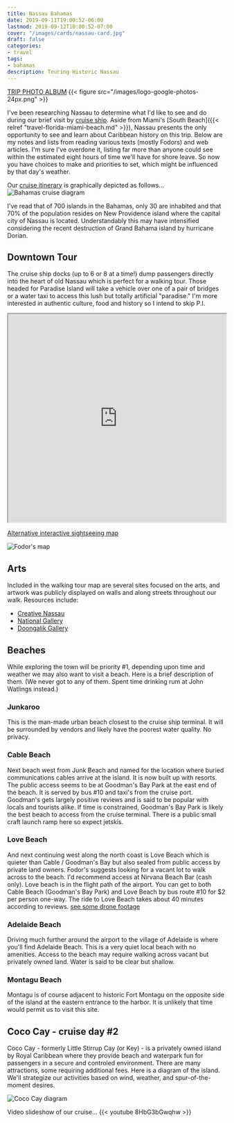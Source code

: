 ```yaml
---
title: Nassau Bahamas
date: 2019-09-11T19:00:52-06:00
lastmod: 2019-09-12T10:00:52-07:00
cover: "/images/cards/nassau-card.jpg"
draft: false
categories:
- travel
tags:
- bahamas
description: Touring Historic Nassau
---
```

[TRIP PHOTO ALBUM](https://photos.app.goo.gl/KQ7uCGTq57kpoN4Y7) {{< figure src="/images/logo-google-photos-24px.png" >}}

I've been researching Nassau to determine what I'd like to see and do during our brief visit by [cruise ship](https://secure.viewer.zmags.com/publication/ac63c8f9#/ac63c8f9/7). Aside from Miami's [South Beach]({{< relref "travel-florida-miami-beach.md" >}}), Nassau presents the only opportunity to see and learn about Caribbean history on this trip. Below are my notes and lists from reading various texts (mostly Fodors) and web articles. I'm sure I've overdone it, listing far more than anyone could see within the estimated eight hours of time we'll have for shore leave. So now you have choices to make and priorities to set, which might be influenced by that day's weather.

Our [cruise itinerary](/pdfs/travel/MK-miami-cruise-brochure.pdf) is graphically depicted as follows...
![Bahamas cruise diagram](/images/travel/nassau-bahamas/bahamas-cruise-diagram-itin.jpg)

I've read that of 700 islands in the Bahamas, only 30 are inhabited and that 70% of the population resides on New Providence island where the capital city of Nassau is located. Understandably this may have intensified considering the recent destruction of Grand Bahama island by hurricane Dorian. 


## Downtown Tour
The cruise ship docks (up to 6 or 8 at a time!) dump passengers directly into the heart of old Nassau which is perfect for a walking tour. Those headed for Paradise Island will take a vehicle over one of a pair of bridges or a water taxi to access this lush but totally artificial "paradise." I'm more interested in authentic culture, food and history so I intend to skip P.I. 

<iframe src="https://www.google.com/maps/d/embed?mid=1teWPGTFtQDuRnUogOGRpLJyfZPczLH7k" width="100%" height="480"></iframe>

[Alternative interactive sightseeing map](https://howisjames.github.io/maps/nassau/)

![Fodor's map](/images/travel/nassau-bahamas/Nassau-Bahamas-map-Fodors.jpg)

## Arts
Included in the walking tour map are several sites focused on the arts, and artwork was publicly displayed on walls and along streets throughout our walk. Resources include:

- [Creative Nassau](http://creativenassau.com/)
- [National Gallery](https://nagb.org.bs/)
- [Doongalik Gallery](http://www.doongalik.com/)


## Beaches
While exploring the town will be priority #1, depending upon time and weather we may also want to visit a beach. Here is a brief description of them. (We never got to any of them. Spent time drinking rum at John Watlings instead.)

### Junkaroo
This is the man-made urban beach closest to the cruise ship terminal. It will be surrounded by vendors and likely have the poorest water quality. No privacy.

### Cable Beach
Next beach west from Junk Beach and named for the location where buried communications cables arrive at the island. It is now built up with resorts. The public access seems to be at Goodman's Bay Park at the east end of the beach. It is served by bus #10 and taxi's from the cruise port. Goodman's gets largely positive reviews and is said to be popular with locals and tourists alike. If time is constrained, Goodman's Bay Park is likely the best beach to access from the cruise terminal. There is a public small craft launch ramp here so expect jetskis.

### Love Beach
And next continuing west along the north coast is Love Beach which is quieter than Cable / Goodman's Bay but also sealed from public access by private land owners. Fodor's suggests looking for a vacant lot to walk across to the beach. I'd recommend access at Nirvana Beach Bar (cash only). Love beach is in the flight path of the airport. You can get to both Cable Beach (Goodman's Bay Park) and Love Beach by bus route #10 for $2 per person one-way. The ride to Love Beach takes about 40 minutes according to reviews.
[see some drone footage](https://www.youtube.com/watch?v=WD7ovxFfpBY)

### Adelaide Beach
Driving much further around the airport to the village of Adelaide is where you'll find Adelaide Beach. This is a very quiet local beach with no amenities. Access to the beach may require walking across vacant but privately owned land. Water is said to be clear but shallow.

### Montagu Beach
Montagu is of course adjacent to historic Fort Montagu on the opposite side of the island at the eastern entrance to the harbor. It is unlikely that time would permit us to visit this site.


## Coco Cay - cruise day #2
Coco Cay - formerly Little Stirrup Cay (or Key) - is a privately owned island by Royal Caribbean where they provide beach and waterpark fun for passengers in a secure and controled environment. There are many attractions, some requiring additional fees. Here is a diagram of the island. We'll strategize our activities based on wind, weather, and spur-of-the-moment desires.

![Coco Cay diagram](/images/travel/nassau-bahamas/perfect-day-coco-cay-island-map-RC.jpg)

Video slideshow of our cruise...
{{< youtube 8HbG3bGwqhw >}}
